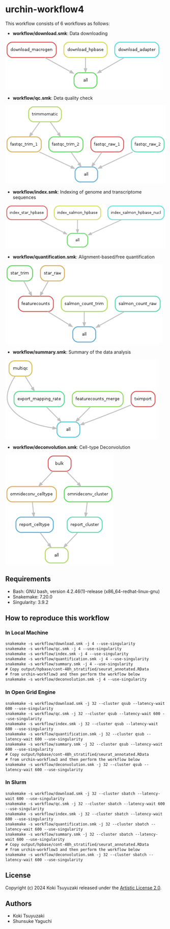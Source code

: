 # urchin-workflow4
This workflow consists of 6 workflows as follows:

- **workflow/download.smk**: Data downloading

![](https://github.com/kokitsuyuzaki/urchin-workflow4/blob/main/plot/download.png?raw=true)

- **workflow/qc.smk**: Deta quality check

![](https://github.com/kokitsuyuzaki/urchin-workflow4/blob/main/plot/qc.png?raw=true)

- **workflow/index.smk**: Indexing of genome and transcriptome sequences

![](https://github.com/kokitsuyuzaki/urchin-workflow4/blob/main/plot/index.png?raw=true)

- **workflow/quantification.smk**: Alignment-based/free quantification

![](https://github.com/kokitsuyuzaki/urchin-workflow4/blob/main/plot/quantification.png?raw=true)

- **workflow/summary.smk**: Summary of the data analysis

![](https://github.com/kokitsuyuzaki/urchin-workflow4/blob/main/plot/summary.png?raw=true)

- **workflow/deconvolution.smk**: Cell-type Deconvolution

![](https://github.com/kokitsuyuzaki/urchin-workflow4/blob/main/plot/deconvolution.png?raw=true)

## Requirements
- Bash: GNU bash, version 4.2.46(1)-release (x86_64-redhat-linux-gnu)
- Snakemake: 7.20.0
- Singularity: 3.9.2

## How to reproduce this workflow
### In Local Machine

```
snakemake -s workflow/download.smk -j 4 --use-singularity
snakemake -s workflow/qc.smk -j 4 --use-singularity
snakemake -s workflow/index.smk -j 4 --use-singularity
snakemake -s workflow/quantification.smk -j 4 --use-singularity
snakemake -s workflow/summary.smk -j 4 --use-singularity
# Copy output/hpbase/cont-48h_stratified/seurat_annotated.RData
# from urchin-workflow3 and then perform the workflow below
snakemake -s workflow/deconvolution.smk -j 4 --use-singularity
```

### In Open Grid Engine

```
snakemake -s workflow/download.smk -j 32 --cluster qsub --latency-wait 600 --use-singularity
snakemake -s workflow/qc.smk -j 32 --cluster qsub --latency-wait 600 --use-singularity
snakemake -s workflow/index.smk -j 32 --cluster qsub --latency-wait 600 --use-singularity
snakemake -s workflow/quantification.smk -j 32 --cluster qsub --latency-wait 600 --use-singularity
snakemake -s workflow/summary.smk -j 32 --cluster qsub --latency-wait 600 --use-singularity
# Copy output/hpbase/cont-48h_stratified/seurat_annotated.RData
# from urchin-workflow3 and then perform the workflow below
snakemake -s workflow/deconvolution.smk -j 32 --cluster qsub --latency-wait 600 --use-singularity
```

### In Slurm

```
snakemake -s workflow/download.smk -j 32 --cluster sbatch --latency-wait 600 --use-singularity
snakemake -s workflow/qc.smk -j 32 --cluster sbatch --latency-wait 600 --use-singularity
snakemake -s workflow/index.smk -j 32 --cluster sbatch --latency-wait 600 --use-singularity
snakemake -s workflow/quantification.smk -j 32 --cluster sbatch --latency-wait 600 --use-singularity
snakemake -s workflow/summary.smk -j 32 --cluster sbatch --latency-wait 600 --use-singularity
# Copy output/hpbase/cont-48h_stratified/seurat_annotated.RData
# from urchin-workflow3 and then perform the workflow below
snakemake -s workflow/deconvolution.smk -j 32 --cluster sbatch --latency-wait 600 --use-singularity
```

## License
Copyright (c) 2024 Koki Tsuyuzaki released under the [Artistic License 2.0](http://www.perlfoundation.org/artistic_license_2_0).

## Authors
- Koki Tsuyuzaki
- Shunsuke Yaguchi